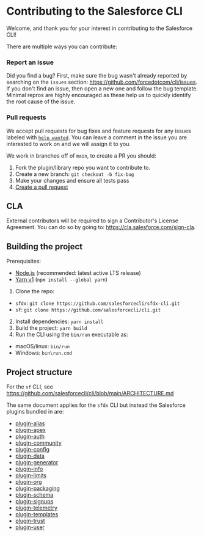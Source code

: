 # Contributing to the Salesforce CLI
Welcome, and thank you for your interest in contributing to the Salesforce CLI!

There are multiple ways you can contribute:

### Report an issue
Did you find a bug? First, make sure the bug wasn't already reported by searching on the `issues` section: https://github.com/forcedotcom/cli/issues.
If you don't find an issue, then open a new one and follow the bug template. Minimal repros are highly encouraged as these help us to quickly identify the root cause of the issue.

### Pull requests
We accept pull requests for bug fixes and feature requests for any issues labeled with [`help wanted`](https://github.com/forcedotcom/cli/issues?q=is%3Aopen+is%3Aissue+label%3A%22help+wanted%22).
You can leave a comment in the issue you are interested to work on and we will assign it to you.

We work in branches off of `main`, to create a PR you should:

1. Fork the plugin/library repo you want to contribute to.
2. Create a new branch: `git checkout -b fix-bug`
3. Make your changes and ensure all tests pass
4. [Create a pull request](https://docs.github.com/en/pull-requests/collaborating-with-pull-requests/proposing-changes-to-your-work-with-pull-requests/creating-a-pull-request)

## CLA
External contributors will be required to sign a Contributor's License Agreement. You can do so by going to: https://cla.salesforce.com/sign-cla.

## Building the project

Prerequisites:
* [Node.js](https://nodejs.org/) (recommended: latest active LTS release)
* [Yarn v1](https://classic.yarnpkg.com/) (`npm install --global yarn`)

1. Clone the repo: 
 * `sfdx`: `git clone https://github.com/salesforcecli/sfdx-cli.git`
 * `sf`: `git clone https://github.com/salesforcecli/cli.git`
2. Install dependencies: `yarn install`
3. Build the project: `yarn build`
4. Run the CLI using the `bin/run` executable as:
* macOS/linux: `bin/run`
* Windows: `bin\run.cmd`


## Project structure
For the `sf` CLI, see https://github.com/salesforcecli/cli/blob/main/ARCHITECTURE.md

The same document applies for the `sfdx` CLI but instead the Salesforce plugins bundled in are:

* [plugin-alias](https://github.com/salesforcecli/plugin-alias/)
* [plugin-apex](https://github.com/salesforcecli/plugin-apex/)
* [plugin-auth](https://github.com/salesforcecli/plugin-auth/)
* [plugin-community](https://github.com/salesforcecli/plugin-community/)
* [plugin-config](https://github.com/salesforcecli/plugin-config/)
* [plugin-data](https://github.com/salesforcecli/plugin-data)
* [plugin-generator](https://github.com/forcedotcom/sfdx-plugin-generate)
* [plugin-info](https://github.com/salesforcecli/plugin-info)
* [plugin-limits](https://github.com/salesforcecli/plugin-limits)
* [plugin-org](https://github.com/salesforcecli/plugin-org)
* [plugin-packaging](https://github.com/salesforcecli/plugin-packaging)
* [plugin-schema](https://github.com/salesforcecli/plugin-schema)
* [plugin-signups](https://github.com/salesforcecli/plugin-signups)
* [plugin-telemetry](https://github.com/salesforcecli/plugin-telemetry)
* [plugin-templates](https://github.com/salesforcecli/plugin-templates)
* [plugin-trust](https://github.com/salesforcecli/plugin-trust)
* [plugin-user](https://github.com/salesforcecli/plugin-user)
